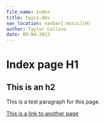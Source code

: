 ```yaml
---
file_name: index
title: tayco.dev
nav_location: navbar[:music][0]
author: Taylor Collins
date: 09-04-2022
---
```


# Index page H1

## This is an h2

This is a test paragraph for this page.

[This is a link to another page](about-me.html)
